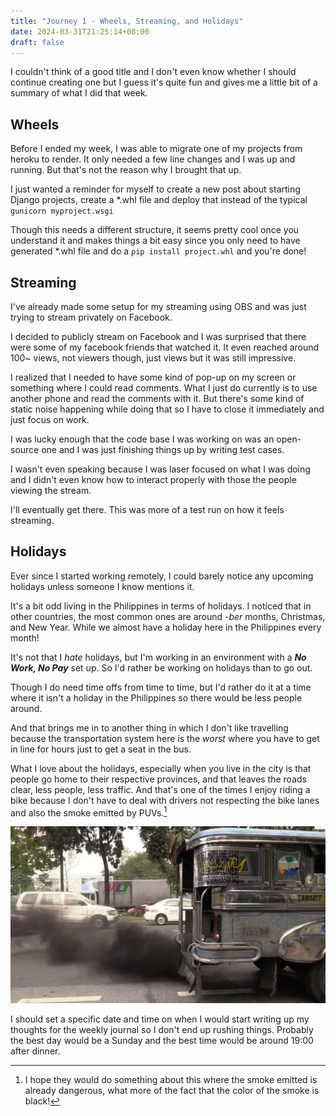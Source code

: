 ```yaml
---
title: "Journey 1 - Wheels, Streaming, and Holidays"
date: 2024-03-31T21:25:14+08:00
draft: false
---
```


I couldn't think of a good title and I don't even know whether I should continue creating one but I
guess it's quite fun and gives me a little bit of a summary of what I did that week.

## Wheels

Before I ended my week, I was able to migrate one of my projects from heroku to render.
It only needed a few line changes and I was up and running. But that's not the reason why I brought
that up.

I just wanted a reminder for myself to create a new post about starting Django projects, create a
*.whl file and deploy that instead of the typical `gunicorn myproject.wsgi`

Though this needs a different structure, it seems pretty cool once you understand it and makes
things a bit easy since you only need to have generated *.whl file and do a `pip install
project.whl` and you're done!

## Streaming

I've already made some setup for my streaming using OBS and was just trying to stream privately on
Facebook.

I decided to publicly stream on Facebook and I was surprised that there were some of my facebook
friends that watched it. It even reached around 100~ views, not viewers though, just views but it
was still impressive.

I realized that I needed to have some kind of pop-up on my screen or something where I could read
comments. What I just do currently is to use another phone and read the comments with it. But
there's some kind of static noise happening while doing that so I have to close it immediately and
just focus on work.

I was lucky enough that the code base I was working on was an open-source one and I was just
finishing things up by writing test cases.

I wasn't even speaking because I was laser focused on what I was doing and I didn't even know how to
interact properly with those the people viewing the stream.

I'll eventually get there. This was more of a test run on how it feels streaming.

## Holidays

Ever since I started working remotely, I could barely notice any upcoming holidays unless someone I
know mentions it.

It's a bit odd living in the Philippines in terms of holidays. I noticed that in other countries,
the most common ones are around _-ber_ months, Christmas, and New Year. While we almost have a
holiday here in the Philippines every month!

It's not that I _hate_ holidays, but I'm working in an environment with a **_No Work, No Pay_** set
up. So I'd rather be working on holidays than to go out.

Though I do need time offs from time to time, but I'd rather do it at a time where it isn't a
holiday in the Philippines so there would be less people around.

And that brings me in to another thing in which I don't like travelling because the transportation
system here is the _worst_ where you have to get in line for hours just to get a seat in the bus.

What I love about the holidays, especially when you live in the city is that people go home to their
respective provinces, and that leaves the roads clear, less people, less traffic. And that's one of
the times I enjoy riding a bike because I don't have to deal with drivers not respecting the bike
lanes and also the smoke emitted by PUVs.[^1]

![Smoke](./images/smoke.png)


I should set a specific date and time on when I would start writing up my thoughts for the weekly
journal so I don't end up rushing things. Probably the best day would be a Sunday and the best time
would be around 19:00 after dinner.


[^1]: I hope they would do something about this where the smoke emitted is already dangerous, what
    more of the fact that the color of the smoke is black!
